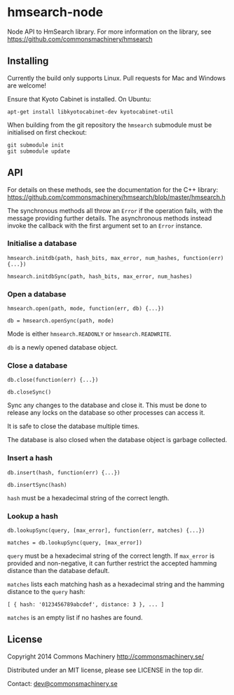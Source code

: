 hmsearch-node
=============

Node API to HmSearch library.  For more information on the library,
see https://github.com/commonsmachinery/hmsearch

Installing
----------

Currently the build only supports Linux.  Pull requests for Mac and
Windows are welcome!

Ensure that Kyoto Cabinet is installed. On Ubuntu:

    apt-get install libkyotocabinet-dev kyotocabinet-util

When building from the git repository the `hmsearch` submodule must be
initialised on first checkout:

    git submodule init
    git submodule update

API
---

For details on these methods, see the documentation for the C++
library:
https://github.com/commonsmachinery/hmsearch/blob/master/hmsearch.h

The synchronous methods all throw an `Error` if the operation fails,
with the message providing further details.  The asynchronous methods
instead invoke the callback with the first argument set to an `Error`
instance.


### Initialise a database

    hmsearch.initdb(path, hash_bits, max_error, num_hashes, function(err) {...})

    hmsearch.initdbSync(path, hash_bits, max_error, num_hashes)


### Open a database

    hmsearch.open(path, mode, function(err, db) {...})

    db = hmsearch.openSync(path, mode)

Mode is either `hmsearch.READONLY` or `hmsearch.READWRITE`.

`db` is a newly opened database object.


### Close a database

    db.close(function(err) {...})

    db.closeSync()

Sync any changes to the database and close it.  This must be done to
release any locks on the database so other processes can access it.

It is safe to close the database multiple times.

The database is also closed when the database object is garbage
collected.


### Insert a hash

    db.insert(hash, function(err) {...})

    db.insertSync(hash)

`hash` must be a hexadecimal string of the correct length.


### Lookup a hash

    db.lookupSync(query, [max_error], function(err, matches) {...})

    matches = db.lookupSync(query, [max_error])

`query` must be a hexadecimal string of the correct length.  If
`max_error` is provided and non-negative, it can further restrict the
accepted hamming distance than the database default.

`matches` lists each matching hash as a hexadecimal string and the
hamming distance to the `query` hash:

    [ { hash: '0123456789abcdef', distance: 3 }, ... ]

`matches` is an empty list if no hashes are found.


License
-------

Copyright 2014 Commons Machinery http://commonsmachinery.se/

Distributed under an MIT license, please see LICENSE in the top dir.

Contact: dev@commonsmachinery.se
